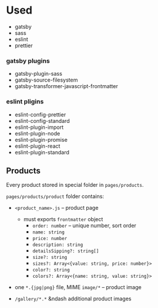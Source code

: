 # Used

- gatsby
- sass
- eslint
- prettier

### gatsby plugins

- gatsby-plugin-sass
- gatsby-source-filesystem
- gatsby-transformer-javascript-frontmatter

### eslint pligins

- eslint-config-prettier
- eslint-config-standard
- eslint-plugin-import
- eslint-plugin-node
- eslint-plugin-promise
- eslint-plugin-react
- eslint-plugin-standard

## Products

Every product stored in special folder in `pages/products`.

`pages/products/product` folder contains:

- `<product_name>.js` &ndash; product page

  - must exports `frontmatter` object
    - `order: number` &ndash; unique number, sort order
    - `name: string`
    - `price: number`
    - `description: string`
    - `detailsSipping?: string[]`
    - `size?: string`
    - `sizes?: Array<{value: string, price: number}>`
    - `color?: string`
    - `colors?: Array<{name: string, value: string}>`

- one `*.{jpg|png}` file, MIME `image/*` &ndash; product image
- `/gallery/*.*` &ndash additional product images
